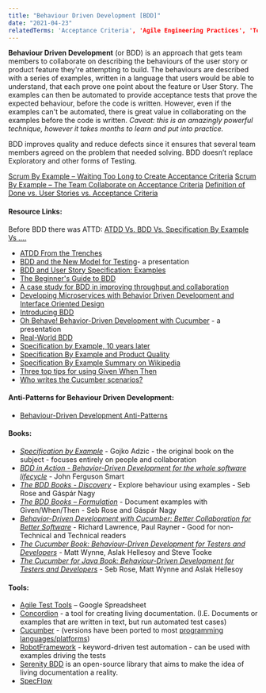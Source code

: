 ```yaml
---
title: "Behaviour Driven Development [BDD]"
date: "2021-04-23"
relatedTerms: 'Acceptance Criteria', 'Agile Engineering Practices', 'Test Driven Development versus Behaviour Driven Development'
---
```


**Behaviour Driven Development** (or BDD) is an approach that gets team members to collaborate on describing the behaviours of the user story or product feature they're attempting to build. The behaviours are described with a series of examples, written in a language that users would be able to understand, that each prove one point about the feature or User Story. The examples can then be automated to provide acceptance tests that prove the expected behaviour, before the code is written. However, even if the examples can't be automated, there is great value in collaborating on the examples before the code is written. _Caveat: this is an amazingly powerful technique, however it takes months to learn and put into practice._

BDD improves quality and reduce defects since it ensures that several team members agreed on the problem that needed solving. BDD doesn’t replace Exploratory and other forms of Testing.

[Scrum By Example – Waiting Too Long to Create Acceptance Criteria](/blog/creating-acceptance-criteria-waiting-too-long.html) [Scrum By Example – The Team Collaborate on Acceptance Criteria](/blog/scrummaster-tales-team-collaborate-acceptance-criteria.html) [Definition of Done vs. User Stories vs. Acceptance Criteria](/blog/definition-of-done-user-stories-acceptance-criteria.html)

#### Resource Links:

Before BDD there was ATTD: [ATDD Vs. BDD Vs. Specification By Example Vs ….](https://janetgregory.ca/atdd-vs-bdd-vs-specification-by-example-vs/)

- [ATDD From the Trenches](https://www.infoq.com/articles/atdd-from-the-trenches/)
- [BDD and the New Model for Testing](https://www.infoq.com/presentations/bdd-model-testing/)\- a presentation
- [BDD and User Story Specification: Examples](https://www.apptio.com/blog/bdd-and-user-story-specification-examples/)
- [The Beginner's Guide to BDD](https://inviqa.com/blog/bdd-guide)
- [A case study for BDD in improving throughput and collaboration](https://cucumber.io/blog/bdd/improving-throughput-and-collaboration/)
- [Developing Microservices with Behavior Driven Development and Interface Oriented Design](https://www.infoq.com/articles/microservices-bdd-interface-oriented/)
- [Introducing BDD](https://dannorth.net/introducing-bdd/)
- [Oh Behave! Behavior-Driven Development with Cucumber](https://www.infoq.com/presentations/bdd-cucumber/) - a presentation
- [Real-World BDD](https://learnbdd.com/minimal-bdd)
- [Specification by Example, 10 years later](https://gojko.net/2020/03/17/sbe-10-years.html)
- [Specification By Example and Product Quality](https://www.womentesters.com/specification-by-example-and-product-quality/)
- [Specification By Example Summary on Wikipedia](https://en.wikipedia.org/wiki/Specification_by_example)
- [Three top tips for using Given When Then](https://theitriskmanager.com/2016/08/09/three-top-tips-for-using-given-when-then/)
- [Who writes the Cucumber scenarios?](https://medium.com/@mattwynne/who-writes-the-cucumber-scenarios-6ca5f390c2fa)

#### Anti-Patterns for Behaviour Driven Development:

- [Behaviour-Driven Development Anti-Patterns](https://www.infoq.com/news/2016/09/bdd-anti-patterns/)

#### Books:

- _[Specification by Example](https://gojko.net/books/specification-by-example/)_ \- Gojko Adzic - the original book on the subject - focuses entirely on people and collaboration
- [_BDD in Action - Behavior-Driven Development for the whole software lifecycle_](https://www.manning.com/books/bdd-in-action) - John Ferguson Smart
- _[The BDD Books - Discovery](https://leanpub.com/bddbooks-discovery)_ - Explore behaviour using examples - Seb Rose and Gáspár Nagy
- _[The BDD Books – Formulation](https://leanpub.com/bddbooks-formulation)_ - Document examples with Given/When/Then - Seb Rose and Gáspár Nagy
- [_Behavior-Driven Development with Cucumber: Better Collaboration for Better Software_](https://www.amazon.com/Behavior-Driven-Development-Cucumber-Specification-Example/dp/0321772636/) - Richard Lawrence, Paul Rayner - Good for non-Technical and Technical readers
- [_The Cucumber Book: Behaviour-Driven Development for Testers and Developers_](https://www.amazon.com/Cucumber-Book-Behaviour-Driven-Development-Developers/dp/1680502387/) - Matt Wynne, Aslak Hellesoy and Steve Tooke
- _[The Cucumber for Java Book: Behaviour-Driven Development for Testers and Developers](https://www.amazon.com/Cucumber-Java-Book-Behaviour-Driven-Development/dp/1941222293/)_ - Seb Rose, Matt Wynne and Aslak Hellesoy

#### Tools:

- [Agile Test Tools](https://docs.google.com/spreadsheets/d/1CTo4J8hUkl0hNUuYdFXG4NwDfN9cMlIM_06P0fe9kKQ/edit) – Google Spreadsheet
- [Concordion](https://concordion.org/) - a tool for creating living documentation. (I.E. Documents or examples that are written in text, but run automated test cases)
- [Cucumber](https://cucumber.io/tools/cucumber-open/) - (versions have been ported to most [programming languages/platforms](https://cucumber.io/tools/cucumber-open/))
- [RobotFramework](https://robotframework.org/) - keyword-driven test automation - can be used with examples driving the tests
- [Serenity BDD](https://serenity-bdd.github.io/) is an open-source library that aims to make the idea of living documentation a reality.
- [SpecFlow](https://specflow.org)
